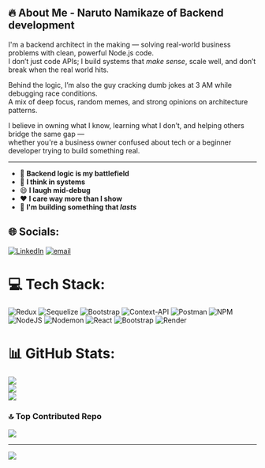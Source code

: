 ## 🔥 About Me - Naruto Namikaze of Backend development

I'm a backend architect in the making — solving real-world business problems with clean, powerful Node.js code.  
I don’t just code APIs; I build systems that *make sense*, scale well, and don’t break when the real world hits.

Behind the logic, I’m also the guy cracking dumb jokes at 3 AM while debugging race conditions.  
A mix of deep focus, random memes, and strong opinions on architecture patterns.

I believe in owning what I know, learning what I don’t, and helping others bridge the same gap —  
whether you're a business owner confused about tech or a beginner developer trying to build something real.

---

- 🧠 **Backend logic is my battlefield**  
- 💼 **I think in systems**  
- 😄 **I laugh mid-debug**  
- ❤️ **I care way more than I show**  
- 👊 **I'm building something that *lasts***  


## 🌐 Socials:
[![LinkedIn](https://img.shields.io/badge/LinkedIn-%230077B5.svg?logo=linkedin&logoColor=white)](https://linkedin.com/in/vraj-gutam) [![email](https://img.shields.io/badge/Email-D14836?logo=gmail&logoColor=white)](mailto:gautamvraj1999@gmail.com) 

# 💻 Tech Stack:
![Redux](https://img.shields.io/badge/redux-%23593d88.svg?style=for-the-badge&logo=redux&logoColor=white) ![Sequelize](https://img.shields.io/badge/Sequelize-52B0E7?style=for-the-badge&logo=Sequelize&logoColor=white) ![Bootstrap](https://img.shields.io/badge/bootstrap-%238511FA.svg?style=for-the-badge&logo=bootstrap&logoColor=white) ![Context-API](https://img.shields.io/badge/Context--Api-000000?style=for-the-badge&logo=react) ![Postman](https://img.shields.io/badge/Postman-FF6C37?style=for-the-badge&logo=postman&logoColor=white) ![NPM](https://img.shields.io/badge/NPM-%23CB3837.svg?style=for-the-badge&logo=npm&logoColor=white) ![NodeJS](https://img.shields.io/badge/node.js-6DA55F?style=for-the-badge&logo=node.js&logoColor=white) ![Nodemon](https://img.shields.io/badge/NODEMON-%23323330.svg?style=for-the-badge&logo=nodemon&logoColor=%BBDEAD) ![React](https://img.shields.io/badge/react-%2320232a.svg?style=for-the-badge&logo=react&logoColor=%2361DAFB) ![Bootstrap](https://img.shields.io/badge/bootstrap-%238511FA.svg?style=for-the-badge&logo=bootstrap&logoColor=white) ![Render](https://img.shields.io/badge/Render-%46E3B7.svg?style=for-the-badge&logo=render&logoColor=white)
# 📊 GitHub Stats:
![](https://github-readme-stats.vercel.app/api?username=vrajgautam1&theme=dark&hide_border=false&include_all_commits=false&count_private=false)<br/>
![](https://nirzak-streak-stats.vercel.app/?user=vrajgautam1&theme=dark&hide_border=false)<br/>
![](https://github-readme-stats.vercel.app/api/top-langs/?username=vrajgautam1&theme=dark&hide_border=false&include_all_commits=false&count_private=false&layout=compact)

### 🔝 Top Contributed Repo
![](https://github-contributor-stats.vercel.app/api?username=vrajgautam1&limit=5&theme=dark&combine_all_yearly_contributions=true)

---
[![](https://visitcount.itsvg.in/api?id=vrajgautam1&icon=0&color=0)](https://visitcount.itsvg.in)

<!-- Proudly created with GPRM ( https://gprm.itsvg.in ) -->
